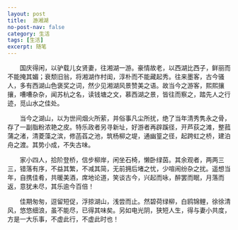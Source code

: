 ```yaml
---
layout: post
title:  游湘湖
no-post-nav: false
category: 生活
tags: [生活]
excerpt: 随笔
---
```


&emsp;&emsp;国庆得闲，以驴载儿女贤妻，往湘湖一游。豪情故老，以西湖比西子，鲜丽而不能掩其媚；衰颓旧翁，将湘湖作村闺，淳朴而不能藏起秀。往来墨客，古今骚人，多有西湖山色褒奖之词，然少见湘湖风景赞美之语。故当今之游客，熙熙攘攘，嘈嘈杂杂，闻苏杭之名，读钱塘之文，慕西湖之景，皆往而察之，踏先人之行迹，觅山水之佳处。

&emsp;&emsp;当今之湖山，以为世间烟火所萦，并俗事凡尘所扰，绝了当年清秀隽永之骨，存了一副脂粉浓艳之皮。特乐政者另寻新址，好游者再辟蹊径，开芦荻之滩，整菰蒲之渚，清菱藻之滨，修菡萏之池，筑杨柳之堤，通幽篁之径，起跨虹之桥，建泊舟之渡。其势小成，不失古味。

&emsp;&emsp;家小四人，拾阶登桥，信步柳岸，闲坐石椅，懒卧绿茵。其余观者，两两三三，错落有序，不益其繁，不减其简，无前拥后堵之忧，少喧闹纷杂之扰。遥想当年，自携佳肴，共暖美酒，席地论道，笑谈古今，兴起而咏，醉罢而眠，月落而返，意犹未尽，其乐逾今百倍！

&emsp;&emsp;佳期匆匆，逗留短促，浮掠湖山，浅尝而止。然碧荷绿柳，白鸥锦鲤，徐徐清风，悠悠细浪，虽不能尽，已得其味矣。另如电光阴，狭短人生，得与妻小共度，方是一大乐事，不虚此行，不虚此时也！